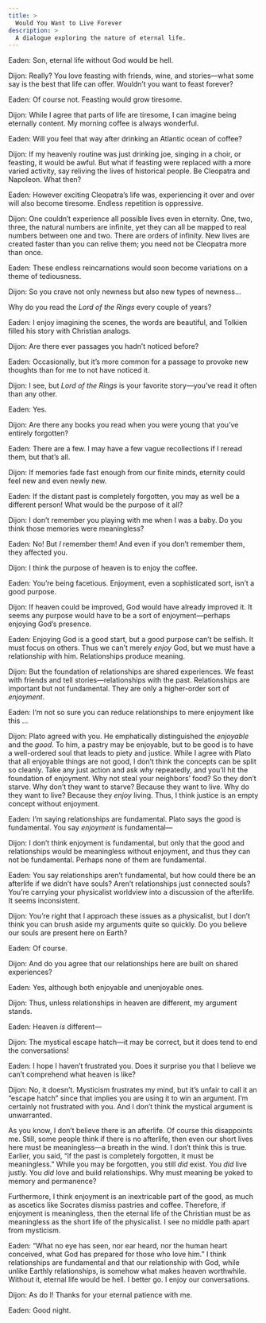 ```yaml
---
title: >
  Would You Want to Live Forever
description: >
  A dialogue exploring the nature of eternal life.
---
```


<span class="sc">Eaden:</span> Son, eternal life without God would be hell.

<span class="sc">Dijon:</span> Really? You love feasting with friends, wine, and stories—what some say is the best that life can offer. Wouldn’t you want to feast forever?

<span class="sc">Eaden:</span> Of course not. Feasting would grow tiresome.

<span class="sc">Dijon:</span> While I agree that parts of life are tiresome, I can imagine being eternally content. My morning coffee is always wonderful.

<span class="sc">Eaden:</span> Will you feel that way after drinking an Atlantic ocean of coffee?

<span class="sc">Dijon:</span> If my heavenly routine was just drinking joe, singing in a choir, or feasting, it would be awful. But what if feasting were replaced with a more varied activity, say reliving the lives of historical people. Be Cleopatra and Napoleon. What then?

<span class="sc">Eaden:</span> However exciting Cleopatra’s life was, experiencing it over and over will also become tiresome. Endless repetition is oppressive.

<span class="sc">Dijon:</span> One couldn’t experience all possible lives even in eternity. One, two, three, the natural numbers are infinite, yet they can all be mapped to real numbers between one and two. There are orders of infinity. New lives are created faster than you can relive them; you need not be Cleopatra more than once.

<span class="sc">Eaden:</span> These endless reincarnations would soon become variations on a theme of tediousness.

<span class="sc">Dijon:</span> So you crave not only newness but also new types of newness…

Why do you read the _Lord of the Rings_ every couple of years?

<span class="sc">Eaden:</span> I enjoy imagining the scenes, the words are beautiful, and Tolkien filled his story with Christian analogs.

<span class="sc">Dijon:</span> Are there ever passages you hadn’t noticed before?

<span class="sc">Eaden:</span> Occasionally, but it’s more common for a passage to provoke new thoughts than for me to not have noticed it.

<span class="sc">Dijon:</span> I see, but _Lord of the Rings_ is your favorite story—you’ve read it often than any other.

<span class="sc">Eaden:</span> Yes.

<span class="sc">Dijon:</span> Are there any books you read when you were young that you’ve entirely forgotten?

<span class="sc">Eaden:</span> There are a few. I may have a few vague recollections if I reread them, but that’s all.

<span class="sc">Dijon:</span> If memories fade fast enough from our finite minds, eternity could feel new and even newly new.

<span class="sc">Eaden:</span> If the distant past is completely forgotten, you may as well be a different person! What would be the purpose of it all?

<span class="sc">Dijon:</span> I don’t remember you playing with me when I was a baby. Do you think those memories were meaningless?

<span class="sc">Eaden:</span> No! But _I_ remember them! And even if you don’t remember them, they affected you.

<span class="sc">Dijon:</span> I think the purpose of heaven is to enjoy the coffee.

<span class="sc">Eaden:</span> You’re being facetious. Enjoyment, even a sophisticated sort, isn’t a good purpose.

<span class="sc">Dijon:</span> If heaven could be improved, God would have already improved it. It seems any purpose would have to be a sort of enjoyment—perhaps enjoying God’s presence.

<span class="sc">Eaden:</span> Enjoying God is a good start, but a good purpose can’t be selfish. It must focus on others. Thus we can’t merely _enjoy_ God, but we must have a relationship with him. Relationships produce meaning.

<span class="sc">Dijon:</span> But the foundation of relationships are shared experiences. We feast with friends and tell stories—relationships with the past. Relationships are important but not fundamental. They are only a higher-order sort of _enjoyment_.

<span class="sc">Eaden:</span> I’m not so sure you can reduce relationships to mere enjoyment like this …

<span class="sc">Dijon:</span> Plato agreed with you. He emphatically distinguished the _enjoyable_ and the _good_. To him, a pastry may be enjoyable, but to be good is to have a well-ordered soul that leads to piety and justice. While I agree with Plato that all enjoyable things are not good, I don’t think the concepts can be split so cleanly. Take any just action and ask _why_ repeatedly, and you’ll hit the foundation of enjoyment. Why not steal your neighbors’ food? So they don’t starve. Why don’t they want to starve? Because they want to live. Why do they want to live? Because they _enjoy_ living. Thus, I think justice is an empty concept without enjoyment.

<span class="sc">Eaden:</span> I’m saying relationships are fundamental. Plato says the good is fundamental. You say _enjoyment_ is fundamental—

<span class="sc">Dijon:</span> I don’t think enjoyment is fundamental, but only that the good and relationships would be meaningless without enjoyment, and thus they can not be fundamental. Perhaps none of them are fundamental.

<span class="sc">Eaden:</span> You say relationships aren’t fundamental, but how could there be an afterlife if we didn’t have souls? Aren’t relationships just connected souls? You’re carrying your physicalist worldview into a discussion of the afterlife. It seems inconsistent.

<span class="sc">Dijon:</span> You’re right that I approach these issues as a physicalist, but I don’t think you can brush aside my arguments quite so quickly. Do you believe our souls are present here on Earth?

<span class="sc">Eaden:</span> Of course.

<span class="sc">Dijon:</span> And do you agree that our relationships here are built on shared experiences?

<span class="sc">Eaden:</span> Yes, although both enjoyable and unenjoyable ones.

<span class="sc">Dijon:</span> Thus, unless relationships in heaven are different, my argument stands.

<span class="sc">Eaden:</span> Heaven _is_ different—

<span class="sc">Dijon:</span> The mystical escape hatch—it may be correct, but it does tend to end the conversations!

<span class="sc">Eaden:</span> I hope I haven’t frustrated you. Does it surprise you that I believe we can’t comprehend what heaven is like?

<span class="sc">Dijon:</span> No, it doesn’t. Mysticism frustrates my mind, but it’s unfair to call it an “escape hatch” since that implies you are using it to win an argument. I’m certainly not frustrated with you. And I don’t think the mystical argument is unwarranted.

As you know, I don’t believe there is an afterlife. Of course this disappoints me. Still, some people think if there is no afterlife, then even our short lives here must be meaningless—a breath in the wind. I don’t think this is true. Earlier, you said, “if the past is completely forgotten, it must be meaningless.” While you may be forgotten, you still _did_ exist. You _did_ live justly. You _did_ love and build relationships. Why must meaning be yoked to memory and permanence?

Furthermore, I think enjoyment is an inextricable part of the good, as much as ascetics like Socrates dismiss pastries and coffee. Therefore, if enjoyment is meaningless, then the eternal life of the Christian must be as meaningless as the short life of the physicalist. I see no middle path apart from mysticism.

<span class="sc">Eaden:</span> “What no eye has seen, nor ear heard, nor the human heart conceived, what God has prepared for those who love him.” I think relationships are fundamental and that our relationship with God, while unlike Earthly relationships, is somehow what makes heaven worthwhile. Without it, eternal life would be hell. I better go. I enjoy our conversations.

<span class="sc">Dijon:</span> As do I! Thanks for your eternal patience with me.

<span class="sc">Eaden:</span> Good night.
